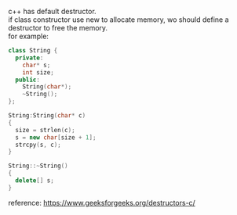 c++ has default destructor.  
if class constructor use new to allocate memory, wo should define a destructor to free the memory.  
for example:
```cpp
class String {
  private:
    char* s;
    int size;
  public:
    String(char*);
    ~String();
};

String:String(char* c)
{
  size = strlen(c);
  s = new char[size + 1];
  strcpy(s, c);
}

String::~String()
{
  delete[] s;
}
```
reference: <https://www.geeksforgeeks.org/destructors-c/>